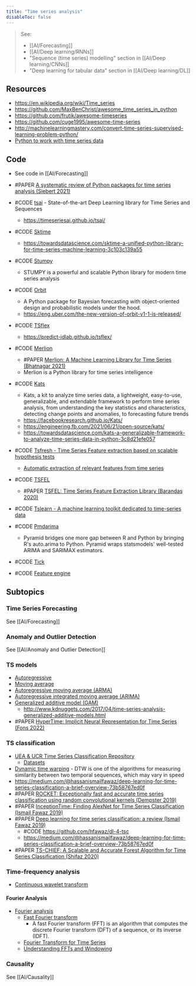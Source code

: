 ```yaml
---
title: "Time series analysis"
disableToc: false 
---
```


> See: 
> - [[AI/Forecasting]]
> - [[AI/Deep learning/RNNs]]
> - "Sequence (time series) modelling" section in [[AI/Deep learning/CNNs]]
> - "Deep learning for tabular data" section in [[AI/Deep learning/DL]]

## Resources
- https://en.wikipedia.org/wiki/Time_series
- https://github.com/MaxBenChrist/awesome_time_series_in_python
- https://github.com/frutik/awesome-timeseries
- https://github.com/cuge1995/awesome-time-series
- http://machinelearningmastery.com/convert-time-series-supervised-learning-problem-python/
- [Python to work with time series data](https://github.com/MaxBenChrist/awesome_time_series_in_python)


## Code
- See code in [[AI/Forecasting]]
- #PAPER [A systematic review of Python packages for time series analysis (Siebert 2021)](https://arxiv.org/pdf/2104.07406)            

- #CODE [tsai](https://github.com/timeseriesAI/tsai) - State-of-the-art Deep Learning library for Time Series and Sequences
	- https://timeseriesai.github.io/tsai/
- #CODE [Sktime](https://github.com/alan-turing-institute/sktime)
	- https://towardsdatascience.com/sktime-a-unified-python-library-for-time-series-machine-learning-3c103c139a55
- #CODE [Stumpy](https://github.com/TDAmeritrade/stumpy)
	- STUMPY is a powerful and scalable Python library for modern time series analysis
- #CODE [Orbit](https://github.com/uber/orbit)
	- A Python package for Bayesian forecasting with object-oriented design and probabilistic models under the hood.
	- https://eng.uber.com/the-new-version-of-orbit-v1-1-is-released/
- #CODE [TSflex](https://github.com/predict-idlab/tsflex)
	- https://predict-idlab.github.io/tsflex/
- #CODE [Merlion](https://github.com/salesforce/merlion)
	- #PAPER [Merlion: A Machine Learning Library for Time Series (Bhatnagar 2021)](https://arxiv.org/abs/2109.09265)
	- Merlion is a Python library for time series intelligence
- #CODE [Kats](https://github.com/facebookresearch/Kats) 
	- Kats, a kit to analyze time series data, a lightweight, easy-to-use, generalizable, and extendable framework to perform time series analysis, from understanding the key statistics and characteristics, detecting change points and anomalies, to forecasting future trends
	- https://facebookresearch.github.io/Kats/
	- https://engineering.fb.com/2021/06/21/open-source/kats/
	- https://towardsdatascience.com/kats-a-generalizable-framework-to-analyze-time-series-data-in-python-3c8d21efe057
- #CODE [Tsfresh - Time Series Feature extraction based on scalable hypothesis tests](https://github.com/blue-yonder/tsfresh)
	- [Automatic extraction of relevant features from time series](http://tsfresh.readthedocs.io)
- #CODE [TSFEL](https://github.com/fraunhoferportugal/tsfel)
	- #PAPER [TSFEL: Time Series Feature Extraction Library (Barandas 2020)](https://www.sciencedirect.com/science/article/pii/S2352711020300017)
- #CODE [Tslearn - A machine learning toolkit dedicated to time-series data](https://github.com/rtavenar/tslearn)
- #CODE [Pmdarima](https://github.com/alkaline-ml/pmdarima)
	- Pyramid bridges one more gap between R and Python by bringing R's auto.arima to Python. Pyramid wraps statsmodels' well-tested ARIMA and SARIMAX estimators.
- #CODE [Tick](https://github.com/X-DataInitiative/tick)
- #CODE [Feature engine](https://feature-engine.readthedocs.io/en/1.3.x/user_guide/timeseries/index.html)

## Subtopics
### Time Series Forecasting
See [[AI/Forecasting]]

### Anomaly and Outlier Detection
See [[AI/Anomaly and Outlier Detection]]

### TS models
- [Autoregressive](https://en.wikipedia.org/wiki/Autoregressive)
- [Moving average](https://en.wikipedia.org/wiki/Moving_average_model)
- [Autoregressive moving average (ARMA)](https://en.wikipedia.org/wiki/Autoregressive_moving_average)
- [Autoregressive integrated moving average (ARIMA)](https://en.wikipedia.org/wiki/Autoregressive_integrated_moving_average)
- [Generalized additive model (GAM)](https://en.wikipedia.org/wiki/Generalized_additive_model)
	- http://www.kdnuggets.com/2017/04/time-series-analysis-generalized-additive-models.html
- #PAPER [HyperTime: Implicit Neural Representation for Time Series (Fons 2022)](https://arxiv.org/pdf/2208.05836)

### TS classification
- [UEA & UCR Time Series Classification Repository](http://www.timeseriesclassification.com/)
	- [Datasets](http://www.timeseriesclassification.com/dataset.php)
- [Dynamic time warping](https://en.wikipedia.org/wiki/Dynamic_time_warping) - DTW is one of the algorithms for measuring similarity between two temporal sequences, which may vary in speed
- https://medium.com/@hassanismailfawaz/deep-learning-for-time-series-classification-a-brief-overview-73b58767ed0f
- #PAPER [ROCKET: Exceptionally fast and accurate time series classification using random convolutional kernels (Dempster 2019)](https://arxiv.org/abs/1910.13051)
- #PAPER [InceptionTime: Finding AlexNet for Time Series Classification (Ismail Fawaz 2019)](https://arxiv.org/abs/1909.04939)
- #PAPER [Deep learning for time series classification: a review (Ismail Fawaz 2019)](https://arxiv.org/abs/1809.04356)
	- #CODE https://github.com/hfawaz/dl-4-tsc
	- https://medium.com/@hassanismailfawaz/deep-learning-for-time-series-classification-a-brief-overview-73b58767ed0f
- #PAPER [TS-CHIEF: A Scalable and Accurate Forest Algorithm for Time Series Classification (Shifaz 2020)](https://arxiv.org/abs/1906.10329)

### Time-frequency analysis
- [Continuous wavelet transform](https://en.wikipedia.org/wiki/Continuous_wavelet_transform)

#### Fourier Analysis
- [Fourier analysis](https://en.wikipedia.org/wiki/Fourier_analysis)
	- [Fast Fourier transform](https://en.wikipedia.org/wiki/Fast_Fourier_transform)
		- A fast Fourier transform (FFT) is an algorithm that computes the discrete Fourier transform (DFT) of a sequence, or its inverse (IDFT).
	- [Fourier Transform for Time Series](https://towardsdatascience.com/fourier-transform-for-time-series-292eb887b101)
	- [Understanding FFTs and Windowing](https://download.ni.com/evaluation/pxi/Understanding%20FFTs%20and%20Windowing.pdf)

### Causality
See [[AI/Causality]]
  
